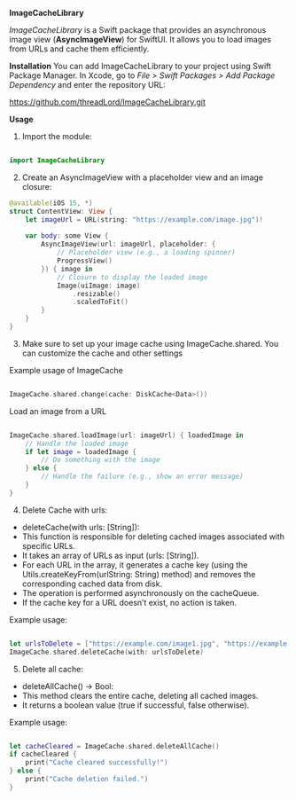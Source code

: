 **ImageCacheLibrary**

*ImageCacheLibrary* is a Swift package that provides an asynchronous image view (**AsyncImageView**) for SwiftUI. It allows you to load images from URLs and cache them efficiently.


**Installation**
You can add ImageCacheLibrary to your project using Swift Package Manager. In Xcode, go to *File > Swift Packages > Add Package Dependency* and enter the repository URL:

https://github.com/threadLord/ImageCacheLibrary.git


**Usage**

1. Import the module:

``` Swift

import ImageCacheLibrary

``` 


2. Create an AsyncImageView with a placeholder view and an image closure:

``` Swift
@available(iOS 15, *)
struct ContentView: View {
    let imageUrl = URL(string: "https://example.com/image.jpg")!
    
    var body: some View {
        AsyncImageView(url: imageUrl, placeholder: {
            // Placeholder view (e.g., a loading spinner)
            ProgressView()
        }) { image in
            // Closure to display the loaded image
            Image(uiImage: image)
                .resizable()
                .scaledToFit()
        }
    }
}
```


3. Make sure to set up your image cache using ImageCache.shared. You can customize the cache and other settings

 Example usage of ImageCache

``` Swift

ImageCache.shared.change(cache: DiskCache<Data>()) 

```

 Load an image from a URL

``` Swift

ImageCache.shared.loadImage(url: imageUrl) { loadedImage in
    // Handle the loaded image
    if let image = loadedImage {
        // Do something with the image
    } else {
        // Handle the failure (e.g., show an error message)
    }
}

```

4. Delete Cache with urls:
 - deleteCache(with urls: [String]):
 - This function is responsible for deleting cached images associated with specific URLs.
 - It takes an array of URLs as input (urls: [String]).
 - For each URL in the array, it generates a cache key (using the Utils.createKeyFrom(urlString: String) method) and removes the corresponding cached data from disk.
 - The operation is performed asynchronously on the cacheQueue.
 - If the cache key for a URL doesn’t exist, no action is taken.

Example usage:

``` Swift

let urlsToDelete = ["https://example.com/image1.jpg", "https://example.com/image2.jpg"]
ImageCache.shared.deleteCache(with: urlsToDelete)

```

5. Delete all cache:
 - deleteAllCache() -> Bool:
 - This method clears the entire cache, deleting all cached images.
 - It returns a boolean value (true if successful, false otherwise).


Example usage:

``` Swift

let cacheCleared = ImageCache.shared.deleteAllCache()
if cacheCleared {
    print("Cache cleared successfully!")
} else {
    print("Cache deletion failed.")
}

```
